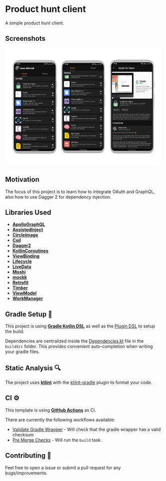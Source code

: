 # Product hunt client

A simple product hunt client.

## Screenshots

<div style="text-align:center">
    <img src="metadata/screenshots/hunt_dark.png"/>
</div>

## Motivation

The focus of this project is to learn how to integrate OAuth and GraphQL, also how to use Dagger 2 for dependency injection.

## Libraries Used

- [**ApolloGraphQL**](https://github.com/apollographql/apollo-android/)
- [**AssistedInject**](https://github.com/square/AssistedInject)
- [**CircleImage**](https://github.com/hdodenhof/CircleImageView)
- [**Coil**](https://github.com/coil-kt/coil)
- [**Dagger2**](https://github.com/google/dagger)
- [**KotlinCoroutines**](https://github.com/Kotlin/kotlinx.coroutines)
- [**ViewBinding**](https://developer.android.com/topic/libraries/architecture)
- [**Lifecycle**](https://developer.android.com/topic/libraries/architecture)
- [**LiveData**](https://developer.android.com/topic/libraries/architecture)
- [**Moshi**](https://github.com/square/moshi/)
- [**mockk**](https://github.com/mockk/mockk)
- [**Retrofit**](https://github.com/square/retrofit)
- [**Timber**](https://github.com/JakeWharton/timber)
- [**ViewModel**](https://developer.android.com/topic/libraries/architecture)
- [**WorkManager**](https://developer.android.com/topic/libraries/architecture)

## Gradle Setup 🐘

This project is using [**Gradle Kotlin DSL**](https://docs.gradle.org/current/userguide/kotlin_dsl.html) as well as the [Plugin DSL](https://docs.gradle.org/current/userguide/plugins.html#sec:plugins_block) to setup the build.

Dependencies are centralized inside the [Dependencies.kt](buildSrc/src/main/java/Dependencies.kt) file in the `buildSrc` folder. This provides convenient auto-completion when writing your gradle files.

## Static Analysis 🔍

The project uses [**ktlint**](https://github.com/pinterest/ktlint) with the [ktlint-gradle](https://github.com/jlleitschuh/ktlint-gradle) plugin to format your code.

## CI ⚙️

This template is using [**GitHub Actions**](https://github.com/cortinico/kotlin-android-template/actions) as CI.

There are currently the following workflows available:

- [Validate Gradle Wrapper](.github/workflows/gradle-wrapper-validation.yml) - Will check that the gradle wrapper has a valid checksum
- [Pre Merge Checks](.github/workflows/build-and-check.yaml) - Will run the `build` task.

## Contributing 🤝

Feel free to open a issue or submit a pull request for any bugs/improvements.
